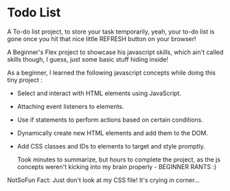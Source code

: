 # Todo List

A To-do list project, to store your task temporarily, yeah, your to-do list is gone once you hit that nice little REFRESH button on your browser!

A Beginner's Flex project to showcase his javascript skills, which ain't called skills though, I guess, just some basic stuff hiding inside!

As a beginner, I learned the following javascript concepts while doing this tiny project :

- Select and interact with HTML elements using JavaScript.
- Attaching event listeners to elements.
- Use if statements to perform actions based on certain conditions.
- Dynamically create new HTML elements and add them to the DOM.
- Add CSS classes and IDs to elements to target and style promptly.

  Took minutes to summarize, but hours to complete the project, as the js concepts weren't kicking into my brain properly - BEGINNER RANTS :)

NotSoFun Fact: Just don't look at my CSS file! It's crying in corner...
